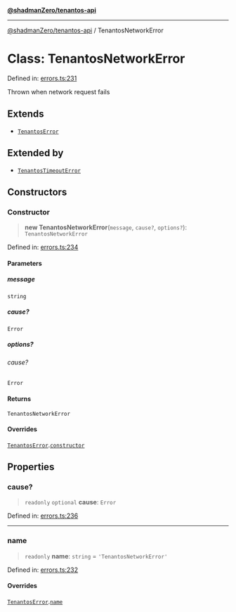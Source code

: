 [**@shadmanZero/tenantos-api**](../README.md)

***

[@shadmanZero/tenantos-api](../globals.md) / TenantosNetworkError

# Class: TenantosNetworkError

Defined in: [errors.ts:231](https://github.com/shadmanZero/tenantos-api/blob/a3061c31c45f4aa1cfaa0e889df3cea522a254ad/src/errors.ts#L231)

Thrown when network request fails

## Extends

- [`TenantosError`](TenantosError.md)

## Extended by

- [`TenantosTimeoutError`](TenantosTimeoutError.md)

## Constructors

### Constructor

> **new TenantosNetworkError**(`message`, `cause?`, `options?`): `TenantosNetworkError`

Defined in: [errors.ts:234](https://github.com/shadmanZero/tenantos-api/blob/a3061c31c45f4aa1cfaa0e889df3cea522a254ad/src/errors.ts#L234)

#### Parameters

##### message

`string`

##### cause?

`Error`

##### options?

###### cause?

`Error`

#### Returns

`TenantosNetworkError`

#### Overrides

[`TenantosError`](TenantosError.md).[`constructor`](TenantosError.md#constructor)

## Properties

### cause?

> `readonly` `optional` **cause**: `Error`

Defined in: [errors.ts:236](https://github.com/shadmanZero/tenantos-api/blob/a3061c31c45f4aa1cfaa0e889df3cea522a254ad/src/errors.ts#L236)

***

### name

> `readonly` **name**: `string` = `'TenantosNetworkError'`

Defined in: [errors.ts:232](https://github.com/shadmanZero/tenantos-api/blob/a3061c31c45f4aa1cfaa0e889df3cea522a254ad/src/errors.ts#L232)

#### Overrides

[`TenantosError`](TenantosError.md).[`name`](TenantosError.md#name)

